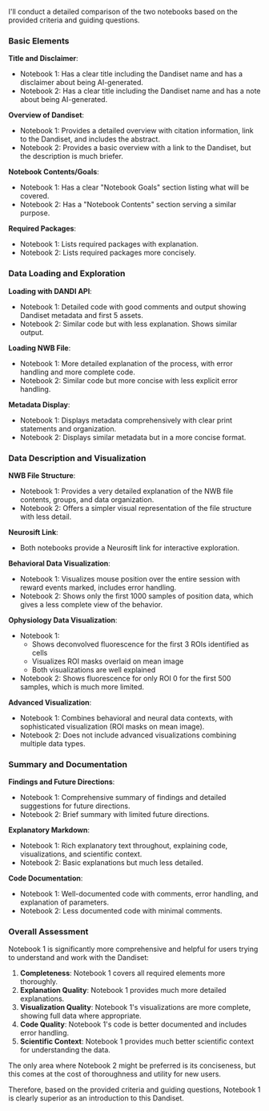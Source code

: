 I'll conduct a detailed comparison of the two notebooks based on the provided criteria and guiding questions.

### Basic Elements

**Title and Disclaimer**:
- Notebook 1: Has a clear title including the Dandiset name and has a disclaimer about being AI-generated.
- Notebook 2: Has a clear title including the Dandiset name and has a note about being AI-generated.

**Overview of Dandiset**:
- Notebook 1: Provides a detailed overview with citation information, link to the Dandiset, and includes the abstract.
- Notebook 2: Provides a basic overview with a link to the Dandiset, but the description is much briefer.

**Notebook Contents/Goals**:
- Notebook 1: Has a clear "Notebook Goals" section listing what will be covered.
- Notebook 2: Has a "Notebook Contents" section serving a similar purpose.

**Required Packages**:
- Notebook 1: Lists required packages with explanation.
- Notebook 2: Lists required packages more concisely.

### Data Loading and Exploration

**Loading with DANDI API**:
- Notebook 1: Detailed code with good comments and output showing Dandiset metadata and first 5 assets.
- Notebook 2: Similar code but with less explanation. Shows similar output.

**Loading NWB File**:
- Notebook 1: More detailed explanation of the process, with error handling and more complete code.
- Notebook 2: Similar code but more concise with less explicit error handling.

**Metadata Display**:
- Notebook 1: Displays metadata comprehensively with clear print statements and organization.
- Notebook 2: Displays similar metadata but in a more concise format.

### Data Description and Visualization

**NWB File Structure**:
- Notebook 1: Provides a very detailed explanation of the NWB file contents, groups, and data organization.
- Notebook 2: Offers a simpler visual representation of the file structure with less detail.

**Neurosift Link**:
- Both notebooks provide a Neurosift link for interactive exploration.

**Behavioral Data Visualization**:
- Notebook 1: Visualizes mouse position over the entire session with reward events marked, includes error handling.
- Notebook 2: Shows only the first 1000 samples of position data, which gives a less complete view of the behavior.

**Ophysiology Data Visualization**:
- Notebook 1: 
  - Shows deconvolved fluorescence for the first 3 ROIs identified as cells
  - Visualizes ROI masks overlaid on mean image
  - Both visualizations are well explained
- Notebook 2: Shows fluorescence for only ROI 0 for the first 500 samples, which is much more limited.

**Advanced Visualization**:
- Notebook 1: Combines behavioral and neural data contexts, with sophisticated visualization (ROI masks on mean image).
- Notebook 2: Does not include advanced visualizations combining multiple data types.

### Summary and Documentation

**Findings and Future Directions**:
- Notebook 1: Comprehensive summary of findings and detailed suggestions for future directions.
- Notebook 2: Brief summary with limited future directions.

**Explanatory Markdown**:
- Notebook 1: Rich explanatory text throughout, explaining code, visualizations, and scientific context.
- Notebook 2: Basic explanations but much less detailed.

**Code Documentation**:
- Notebook 1: Well-documented code with comments, error handling, and explanation of parameters.
- Notebook 2: Less documented code with minimal comments.

### Overall Assessment

Notebook 1 is significantly more comprehensive and helpful for users trying to understand and work with the Dandiset:

1. **Completeness**: Notebook 1 covers all required elements more thoroughly.
2. **Explanation Quality**: Notebook 1 provides much more detailed explanations.
3. **Visualization Quality**: Notebook 1's visualizations are more complete, showing full data where appropriate.
4. **Code Quality**: Notebook 1's code is better documented and includes error handling.
5. **Scientific Context**: Notebook 1 provides much better scientific context for understanding the data.

The only area where Notebook 2 might be preferred is its conciseness, but this comes at the cost of thoroughness and utility for new users.

Therefore, based on the provided criteria and guiding questions, Notebook 1 is clearly superior as an introduction to this Dandiset.